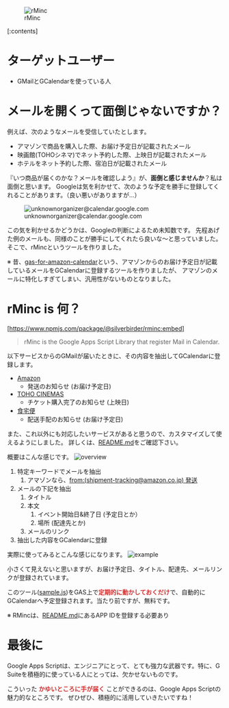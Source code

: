 <!-- 
title: GMailをGCalendarに登録するサービス rMinc を作ってみた
date: 2020-02-17T18:45:14+09:00
draft: false
description: description
image: 
icon: 😎
-->

<figure title="rMinc">
<img alt="rMinc" src="https://res.cloudinary.com/silverbirder/image/upload/v1614431016/silver-birder.github.io/blog/rMinc.png">
<figcaption>rMinc</figcaption>
</figure>

[:contents]

# ターゲットユーザー

* GMailとGCalendarを使っている人

# メールを開くって面倒じゃないですか？

例えば、次のようなメールを受信していたとします。

* アマゾンで商品を購入した際、お届け予定日が記載されたメール
* 映画館(TOHOシネマ)でネット予約した際、上映日が記載されたメール
* ホテルをネット予約した際、宿泊日が記載されたメール

『いつ商品が届くのかな？メールを確認しよう』が、**面倒と感じませんか**？私は面倒と思います。
Googleは気を利かせて、次のような予定を勝手に登録してくれることがあります。（良い悪いがありますが...）

<figure title="unknownorganizer@calendar.google.com">
<img alt="unknownorganizer@calendar.google.com" src="https://res.cloudinary.com/silverbirder/image/upload/v1614431051/silver-birder.github.io/blog/unknownorganizer_google_calendar.png">
<figcaption>unknownorganizer@calendar.google.com</figcaption>
</figure>

この気を利かせるかどうかは、Googleの判断によるため未知数です。
先程あげた例のメールも、同様のことが勝手にしてくれたら良いな〜と思っていました。
そこで、rMincというツールを作りました。

※ 昔、[gas-for-amazon-calendar](https://github.com/Silver-birder/gas-for-amazon-calendar)という、アマゾンからのお届け予定日が記載しているメールをGCalendarに登録するツールを作りましたが、
アマゾンのメールに特化しすぎてしまい、汎用性がないものとなりました。 

# rMinc is 何？

[https://www.npmjs.com/package/@silverbirder/rminc:embed]

> rMinc is the Google Apps Script Library that register Mail in Calendar.

以下サービスからのGMailが届いたときに、その内容を抽出してGCalendarに登録します。

* [Amazon](https://www.amazon.co.jp/)
    *  発送のお知らせ (お届け予定日)
* [TOHO CINEMAS](https://www.tohotheater.jp/)
    * チケット購入完了のお知らせ (上映日)
* [食宅便](https://shokutakubin.com/)
    * 配送手配のお知らせ (お届け予定日)

また、これ以外にも対応したいサービスがあると思うので、カスタマイズして使えるようにしました。
詳しくは、[README.md](https://github.com/Silver-birder/rMinc/blob/master/README.md)をご確認下さい。

概要はこんな感じです。
![overview](https://res.cloudinary.com/silverbirder/image/upload/v1581769421/rMinc/rMinc_overview.png)

1. 特定キーワードでメールを抽出
    1. アマゾンなら、[from:(shipment-tracking@amazon.co.jp) 発送](https://github.com/Silver-birder/rMinc/blob/master/src/user/mailRule/amazonMailRule.ts#L61) 
1. メールの下記を抽出
    1. タイトル
    1. 本文
         1. イベント開始日&終了日 (予定日とか）
         1. 場所 (配達先とか)
    1. メールのリンク
1. 抽出した内容をGCalendarに登録

実際に使ってみるとこんな感じになります。
![example](https://res.cloudinary.com/silverbirder/image/upload/v1581760683/rMinc/rMinc_sample.png)

小さくて見えないと思いますが、お届け予定日、タイトル、配達先、メールリンクが登録されています。

このツール([sample.js](https://github.com/Silver-birder/rMinc/blob/master/sample/sample.js))をGAS上で<b><span style="color: #d32f2f">定期的に動かしておくだけ</span></b>で、自動的にGCalendarへ予定登録されます。当たり前ですが、無料です。

※ RMincは、[README.md](https://github.com/Silver-birder/rMinc/blob/master/README.md)にあるAPP IDを登録する必要あり

# 最後に
Google Apps Scriptは、エンジニアにとって、とても強力な武器です。特に、G Suiteを積極的に使っている人にとっては、欠かせないものです。

こういった <b><span style="color: #d32f2f">かゆいところに手が届く</span></b> ことができるのは、Google Apps Scriptの魅力的なところです。
ぜひぜひ、積極的に活用していきたいですね！
